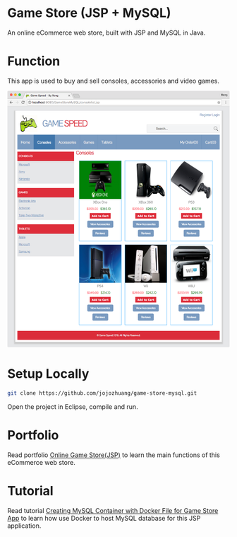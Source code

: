 # Game Store (JSP + MySQL)
An online eCommerce web store, built with JSP and MySQL in Java.

# Function
This app is used to buy and sell consoles, accessories and video games.

<kbd><img src="/public/consoles.png"></kbd>

# Setup Locally
```bash
git clone https://github.com/jojozhuang/game-store-mysql.git
```
Open the project in Eclipse, compile and run.

# Portfolio
Read portfolio [Online Game Store(JSP)](https://jojozhuang.github.io/portfolio/game-store-jsp/) to learn the main functions of this eCommerce web store.

# Tutorial
Read tutorial [Creating MySQL Container with Docker File for Game Store App](https://jojozhuang.github.io/tutorial/java/creating-mysql-container-with-docker-file-for-game-store-app/) to learn how use Docker to host MySQL database for this JSP application.
